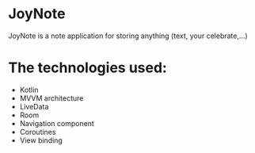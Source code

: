 # JoyNote
JoyNote is a note application for storing anything (text, your celebrate,...)

# The technologies used:
  - Kotlin
  - MVVM architecture
  - LiveData
  - Room
  - Navigation component
  - Coroutines
  - View binding
